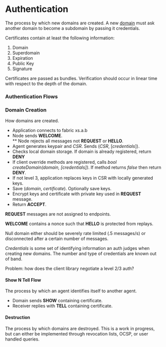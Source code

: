 # Authentication

The process by which new domains are created. A new [domain][domain] must ask another domain to become a subdomain by passing it credentials.

Certificates contain at least the following information:

1. Domain
2. Superdomain
3. Expiration
4. Public Key
5. Signature

Certificates are passed as bundles. Verification should occur in linear time with respect to the depth of the domain.

### Authentication Flows

### Domain Creation 

How domains are created.

* Application connects to fabric xs.a.b
* Node sends **WELCOME**.  
** Node rejects all messages not **REQUEST** or **HELLO**. 
* Agent generates keypair and *CSR*. Sends (*CSR*, [*credentials*]).
* Checks local domain storage. If domain is already registered, return **DENY**
* If client override methods are registered, calls *bool createDomain(domain, [credentials])*. If method returns *false* then return **DENY**.
* If not level 3, application replaces keys in CSR with locally generated keys.
* Save (*domain*, *certificate*). Optionally save keys. 
* Encrypt keys and certificate with private key used in **REQUEST** message.
* Return **ACCEPT**. 

**REQUEST** messages are not assigned to endpoints. 

**WELCOME** contains a nonce such that **HELLO** is protected from replays. 

Null domain either should be severely rate limited (.5 messages/s) or disconnected after a certain number of messages. 

*Credentials* is some set of identifying information an auth judges when creating new domains. The number and type of credentials are known out of band. 

Problem: how does the client library negotiate a level 2/3 auth?

#### Show N Tell Flow

The process by which an agent identifies itself to another agent.

* Domain sends **SHOW** containing certificate. 
* Receiver replies with **TELL** containing certificate. 

#### Destruction

The process by which domains are destroyed. This is a work in progress, but can either be implemented through revocation lists, OCSP, or user handled queries. 

<!-- Reference for TOC -->

[message]:/pages/riffle/Message.md
[agent]:/pages/riffle/Agent.md
[node]:/pages/fabric/Node.md
[fabric]:/pages/fabric/Fabric.md
[domain]:/pages/riffle/Domain.md
[action]:/pages/riffle/Agent.md
[endpoint]:/pages/riffle/Endpoint.md
[samples]:/pages/samples/Samples.md

[auth]:/pages/appliances/Auth-Appliance.md

[perm]:/pages/security/Permission.md
[flows]:/pages/security/Security-Flows.md